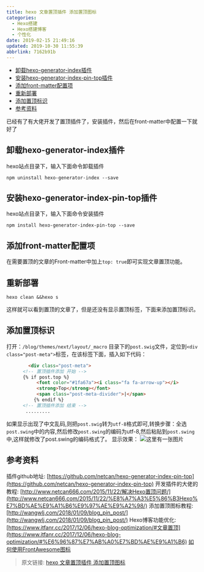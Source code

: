 ```yaml
---
title: hexo 文章置顶插件 添加置顶图标
categories: 
  - Hexo搭建
  - Hexo搭建博客
  - 个性化
date: 2019-02-15 21:49:16
updated: 2019-10-30 11:55:39
abbrlink: 7162b91b
---
```

- [卸载hexo-generator-index插件](/blog/html/7162b91b/#卸载hexo-generator-index插件)
- [安装hexo-generator-index-pin-top插件](/blog/html/7162b91b/#安装hexo-generator-index-pin-top插件)
- [添加front-matter配置项](/blog/html/7162b91b/#添加front-matter配置项)
- [重新部署](/blog/html/7162b91b/#重新部署)
- [添加置顶标识](/blog/html/7162b91b/#添加置顶标识)
- [参考资料](/blog/html/7162b91b/#参考资料)

<!--more-->
<script src="https://cdn.bootcss.com/jquery/3.4.0/jquery.slim.min.js"></script>
<script>$(document).ready(function () {$(".post-body > ul:nth-child(1)").hide();});</script>

<!--end-->
已经有了有大佬开发了置顶插件了，安装插件，然后在front-matter中配置一下就好了
## 卸载hexo-generator-index插件 ##
hexo站点目录下，输入下面命令卸载插件
```
npm uninstall hexo-generator-index --save
```
## 安装hexo-generator-index-pin-top插件 ##
hexo站点目录下，输入下面命令安装插件
```
npm install hexo-generator-index-pin-top --save
```
## 添加front-matter配置项 ##
在需要置顶的文章的Front-matter中加上`top: true`即可实现文章置顶功能。
## 重新部署 ##
```
hexo clean &&hexo s
```
这样就可以看到置顶的文章了，但是还没有显示置顶标签，下面来添加置顶标识。
## 添加置顶标识 ##
打开：`/blog/themes/next/layout/_macro` 目录下的`post.swig`文件，定位到`<div class="post-meta">`标签，在该标签下面，插入如下代码：
```html
        <div class="post-meta">
	  <!-- 置顶插件添加 开始 -->
	  {% if post.top %}
	       <font color="#1fa67a"><i class="fa fa-arrow-up"></i>
	       <strong>Top</strong></font>
	       <span class="post-meta-divider">|</span>
          {% endif %}
	  <!-- 置顶插件添加 结束 -->
	   .........
```
如果显示出现了中文乱码,则把`post.swig`转为`utf-8`格式即可,转换步骤：全选`post.swing`中的内容,然后修改`post.swing`的编码为utf-8,然后粘贴到`post.swing`中,这样就修改了post.swing的编码格式了。
显示效果：
![这里有一张图片](https://image-1257720033.cos.ap-shanghai.myqcloud.com/blog/hexoSettings/gexinghua/top/1.png)

## 参考资料 ##
插件github地址: [https://github.com/netcan/hexo-generator-index-pin-top](https://github.com/netcan/hexo-generator-index-pin-top)
开发插件的大佬的教程: [http://www.netcan666.com/2015/11/22/解决Hexo置顶问题/](http://www.netcan666.com/2015/11/22/%E8%A7%A3%E5%86%B3Hexo%E7%BD%AE%E9%A1%B6%E9%97%AE%E9%A2%98/)
添加置顶图标教程: [http://wangwlj.com/2018/01/09/blog_pin_post/](http://wangwlj.com/2018/01/09/blog_pin_post/)
Hexo博客功能优化: [https://www.itfanr.cc/2017/12/06/hexo-blog-optimization/#文章置顶](https://www.itfanr.cc/2017/12/06/hexo-blog-optimization/#%E6%96%87%E7%AB%A0%E7%BD%AE%E9%A1%B6)
[如何使用FrontAwesome图标](https://www.lansheng.net.cn/blog/4181f9ed/)
>原文链接: [hexo 文章置顶插件 添加置顶图标](https://lanlan2017.github.io/blog/7162b91b/)